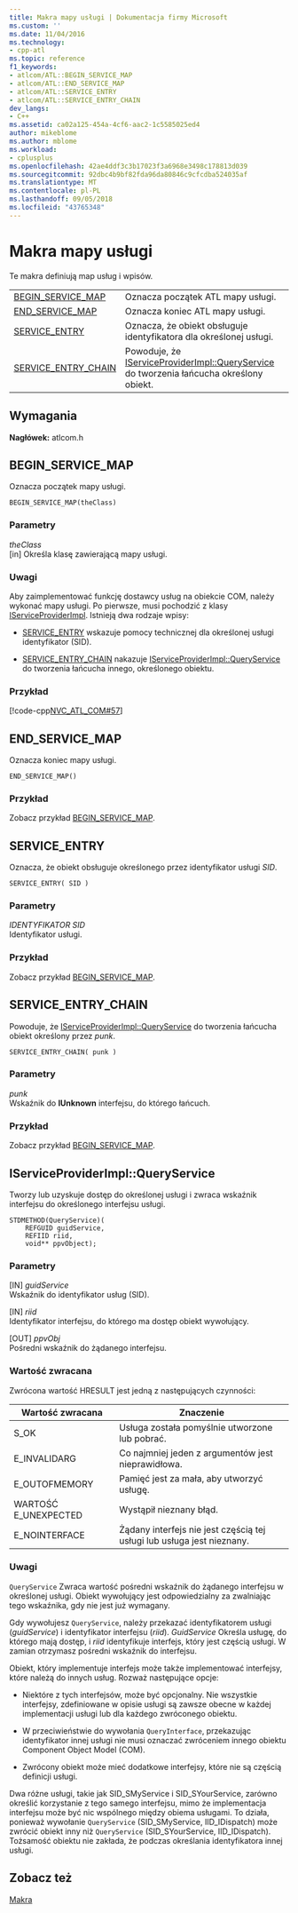 ```yaml
---
title: Makra mapy usługi | Dokumentacja firmy Microsoft
ms.custom: ''
ms.date: 11/04/2016
ms.technology:
- cpp-atl
ms.topic: reference
f1_keywords:
- atlcom/ATL::BEGIN_SERVICE_MAP
- atlcom/ATL::END_SERVICE_MAP
- atlcom/ATL::SERVICE_ENTRY
- atlcom/ATL::SERVICE_ENTRY_CHAIN
dev_langs:
- C++
ms.assetid: ca02a125-454a-4cf6-aac2-1c5585025ed4
author: mikeblome
ms.author: mblome
ms.workload:
- cplusplus
ms.openlocfilehash: 42ae4ddf3c3b17023f3a6968e3498c178813d039
ms.sourcegitcommit: 92dbc4b9bf82fda96da80846c9cfcdba524035af
ms.translationtype: MT
ms.contentlocale: pl-PL
ms.lasthandoff: 09/05/2018
ms.locfileid: "43765348"
---
```

# <a name="service-map-macros"></a>Makra mapy usługi

Te makra definiują map usług i wpisów.

|||
|-|-|
|[BEGIN_SERVICE_MAP](#begin_service_map)|Oznacza początek ATL mapy usługi.|
|[END_SERVICE_MAP](#end_service_map)|Oznacza koniec ATL mapy usługi.|
|[SERVICE_ENTRY](#service_entry)|Oznacza, że obiekt obsługuje identyfikatora dla określonej usługi.|
|[SERVICE_ENTRY_CHAIN](#service_entry_chain)|Powoduje, że [IServiceProviderImpl::QueryService](#queryservice) do tworzenia łańcucha określony obiekt.|  

## <a name="requirements"></a>Wymagania

**Nagłówek:** atlcom.h

##  <a name="begin_service_map"></a>  BEGIN_SERVICE_MAP

Oznacza początek mapy usługi.

```
BEGIN_SERVICE_MAP(theClass)
```

### <a name="parameters"></a>Parametry

*theClass*  
[in] Określa klasę zawierającą mapy usługi.

### <a name="remarks"></a>Uwagi

Aby zaimplementować funkcję dostawcy usług na obiekcie COM, należy wykonać mapy usługi. Po pierwsze, musi pochodzić z klasy [IServiceProviderImpl](../../atl/reference/iserviceproviderimpl-class.md). Istnieją dwa rodzaje wpisy:

- [SERVICE_ENTRY](#service_entry) wskazuje pomocy technicznej dla określonej usługi identyfikator (SID).

- [SERVICE_ENTRY_CHAIN](#service_entry_chain) nakazuje [IServiceProviderImpl::QueryService](#queryservice) do tworzenia łańcucha innego, określonego obiektu.

### <a name="example"></a>Przykład

[!code-cpp[NVC_ATL_COM#57](../../atl/codesnippet/cpp/service-map-macros_1.h)]

##  <a name="end_service_map"></a>  END_SERVICE_MAP

Oznacza koniec mapy usługi.

```
END_SERVICE_MAP()
```

### <a name="example"></a>Przykład

Zobacz przykład [BEGIN_SERVICE_MAP](#begin_service_map).

##  <a name="service_entry"></a>  SERVICE_ENTRY

Oznacza, że obiekt obsługuje określonego przez identyfikator usługi *SID*.

```
SERVICE_ENTRY( SID )
```

### <a name="parameters"></a>Parametry

*IDENTYFIKATOR SID*  
Identyfikator usługi.

### <a name="example"></a>Przykład

Zobacz przykład [BEGIN_SERVICE_MAP](#begin_service_map).

##  <a name="service_entry_chain"></a>  SERVICE_ENTRY_CHAIN

Powoduje, że [IServiceProviderImpl::QueryService](#queryservice) do tworzenia łańcucha obiekt określony przez *punk*.

```
SERVICE_ENTRY_CHAIN( punk )
```

### <a name="parameters"></a>Parametry

*punk*  
Wskaźnik do **IUnknown** interfejsu, do którego łańcuch.

### <a name="example"></a>Przykład

Zobacz przykład [BEGIN_SERVICE_MAP](#begin_service_map).

##  <a name="queryservice"></a>  IServiceProviderImpl::QueryService

Tworzy lub uzyskuje dostęp do określonej usługi i zwraca wskaźnik interfejsu do określonego interfejsu usługi.

```
STDMETHOD(QueryService)( 
    REFGUID guidService,
    REFIID riid,
    void** ppvObject);
```

### <a name="parameters"></a>Parametry

[IN] *guidService*  
Wskaźnik do identyfikator usług (SID).

[IN] *riid*  
Identyfikator interfejsu, do którego ma dostęp obiekt wywołujący.

[OUT] *ppvObj*  
Pośredni wskaźnik do żądanego interfejsu.

### <a name="return-value"></a>Wartość zwracana

Zwrócona wartość HRESULT jest jedną z następujących czynności:

|Wartość zwracana|Znaczenie|
|------------------|-------------|
|S_OK|Usługa została pomyślnie utworzone lub pobrać.|
|E_INVALIDARG|Co najmniej jeden z argumentów jest nieprawidłowa.|
|E_OUTOFMEMORY|Pamięć jest za mała, aby utworzyć usługę.|
|WARTOŚĆ E_UNEXPECTED|Wystąpił nieznany błąd.|
|E_NOINTERFACE|Żądany interfejs nie jest częścią tej usługi lub usługa jest nieznany.|

### <a name="remarks"></a>Uwagi

`QueryService` Zwraca wartość pośredni wskaźnik do żądanego interfejsu w określonej usługi. Obiekt wywołujący jest odpowiedzialny za zwalniając tego wskaźnika, gdy nie jest już wymagany.

Gdy wywołujesz `QueryService`, należy przekazać identyfikatorem usługi (*guidService*) i identyfikator interfejsu (*riid*). *GuidService* Określa usługę, do którego mają dostęp, i *riid* identyfikuje interfejs, który jest częścią usługi. W zamian otrzymasz pośredni wskaźnik do interfejsu.

Obiekt, który implementuje interfejs może także implementować interfejsy, które należą do innych usług. Rozważ następujące opcje:

- Niektóre z tych interfejsów, może być opcjonalny. Nie wszystkie interfejsy, zdefiniowane w opisie usługi są zawsze obecne w każdej implementacji usługi lub dla każdego zwróconego obiektu.

- W przeciwieństwie do wywołania `QueryInterface`, przekazując identyfikator innej usługi nie musi oznaczać zwróceniem innego obiektu Component Object Model (COM).

- Zwrócony obiekt może mieć dodatkowe interfejsy, które nie są częścią definicji usługi.

Dwa różne usługi, takie jak SID_SMyService i SID_SYourService, zarówno określić korzystanie z tego samego interfejsu, mimo że implementacja interfejsu może być nic wspólnego między obiema usługami. To działa, ponieważ wywołanie `QueryService` (SID_SMyService, IID_IDispatch) może zwrócić obiekt inny niż `QueryService` (SID_SYourService, IID_IDispatch). Tożsamość obiektu nie zakłada, że podczas określania identyfikatora innej usługi.

## <a name="see-also"></a>Zobacz też

[Makra](../../atl/reference/atl-macros.md)
